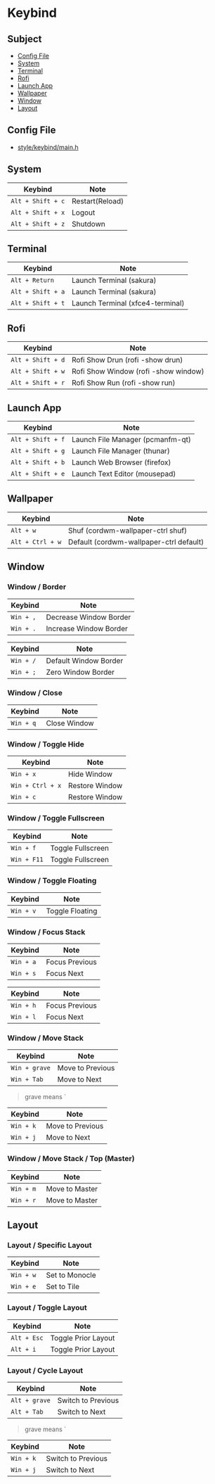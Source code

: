 

# Keybind

## Subject

* [Config File](#config-file)
* [System](#system)
* [Terminal](#terminal)
* [Rofi](#rofi)
* [Launch App](#launch-app)
* [Wallpaper](#wallpaper)
* [Window](#window)
* [Layout](#layout)


## Config File

* [style/keybind/main.h](https://github.com/samwhelp/cordwm/blob/main/asset/src/cordwm/style/keybind/main.h)


## System

| Keybind           | Note            |
| ----------------- | --------------- |
| `Alt + Shift + c` | Restart(Reload) |
| `Alt + Shift + x` | Logout          |
| `Alt + Shift + z` | Shutdown        |


## Terminal

| Keybind           | Note                              |
| ----------------- | --------------------------------- |
| `Alt + Return`    | Launch Terminal (sakura)          |
| `Alt + Shift + a` | Launch Terminal (sakura)          |
| `Alt + Shift + t` | Launch Terminal (xfce4-terminal)  |


## Rofi

| Keybind           | Note                                  |
| ----------------- | ------------------------------------- |
| `Alt + Shift + d` | Rofi Show Drun    (rofi -show drun)   |
| `Alt + Shift + w` | Rofi Show Window  (rofi -show window) |
| `Alt + Shift + r` | Rofi Show Run     (rofi -show run)    |


## Launch App

| Keybind           | Note                              |
| ----------------- | ----------------------------------|
| `Alt + Shift + f` | Launch File Manager  (pcmanfm-qt) |
| `Alt + Shift + g` | Launch File Manager  (thunar)     |
| `Alt + Shift + b` | Launch Web Browser   (firefox)    |
| `Alt + Shift + e` | Launch Text Editor   (mousepad)   |


## Wallpaper

| Keybind           | Note                                     |
| ----------------- | ---------------------------------------- |
| `Alt + w`         | Shuf     (cordwm-wallpaper-ctrl shuf)    |
| `Alt + Ctrl + w`  | Default  (cordwm-wallpaper-ctrl default) |


## Window

### Window / Border

| Keybind           | Note                   |
| ----------------- | ---------------------- |
| `Win + ,`         | Decrease Window Border |
| `Win + .`         | Increase Window Border |

| Keybind           | Note                   |
| ----------------- | ---------------------- |
| `Win + /`         | Default Window Border  |
| `Win + ;`         | Zero Window Border     |


### Window / Close

| Keybind           | Note         |
| ----------------- | ------------ |
| `Win + q`         | Close Window |


### Window / Toggle Hide

| Keybind           | Note           |
| ----------------- | -------------- |
| `Win + x`         | Hide Window    |
| `Win + Ctrl + x`  | Restore Window |
| `Win + c`         | Restore Window |


### Window / Toggle Fullscreen

| Keybind           | Note              |
| ----------------- | ----------------- |
| `Win + f`         | Toggle Fullscreen |
| `Win + F11`       | Toggle Fullscreen |


### Window / Toggle Floating

| Keybind           | Note            |
| ----------------- | --------------- |
| `Win + v`         | Toggle Floating |


### Window / Focus Stack

| Keybind           | Note            |
| ----------------- | --------------- |
| `Win + a`         | Focus Previous  |
| `Win + s`         | Focus Next      |

| Keybind           | Note            |
| ----------------- | --------------- |
| `Win + h`         | Focus Previous  |
| `Win + l`         | Focus Next      |


### Window / Move Stack

| Keybind           | Note             |
| ----------------- | ---------------- |
| `Win + grave`     | Move to Previous |
| `Win + Tab`       | Move to Next     |

> grave means `

| Keybind           | Note             |
| ----------------- | ---------------- |
| `Win + k`         | Move to Previous |
| `Win + j`         | Move to Next     |


### Window / Move Stack / Top (Master)

| Keybind           | Note           |
| ----------------- | -------------- |
| `Win + m`         | Move to Master |
| `Win + r`         | Move to Master |


## Layout

### Layout / Specific Layout

| Keybind           | Note           |
| ----------------- | -------------- |
| `Win + w`         | Set to Monocle |
| `Win + e`         | Set to Tile    |

### Layout / Toggle Layout

| Keybind           | Note                |
| ----------------- | ------------------- |
| `Alt + Esc`       | Toggle Prior Layout |
| `Alt + i`         | Toggle Prior Layout |


### Layout / Cycle Layout

| Keybind           | Note               |
| ----------------- | ------------------ |
| `Alt + grave`     | Switch to Previous |
| `Alt + Tab`       | Switch to Next     |

> grave means `

| Keybind           | Note               |
| ----------------- | ------------------ |
| `Win + k`         | Switch to Previous |
| `Win + j`         | Switch to Next     |
